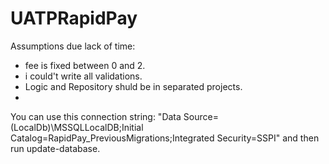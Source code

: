 # UATPRapidPay

Assumptions due lack of time:
  - fee is fixed between 0 and 2.
  - i could't write all validations.
  - Logic and Repository shuld be in separated projects.
  - 

You can use this connection string: "Data Source=(LocalDb)\\MSSQLLocalDB;Initial Catalog=RapidPay_PreviousMigrations;Integrated Security=SSPI"
and then run update-database.

